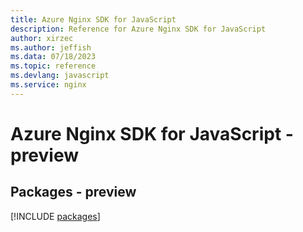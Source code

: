 ```yaml
---
title: Azure Nginx SDK for JavaScript
description: Reference for Azure Nginx SDK for JavaScript
author: xirzec
ms.author: jeffish
ms.data: 07/18/2023
ms.topic: reference
ms.devlang: javascript
ms.service: nginx
---
```

# Azure Nginx SDK for JavaScript - preview
## Packages - preview
[!INCLUDE [packages](nginx-index.md)]
